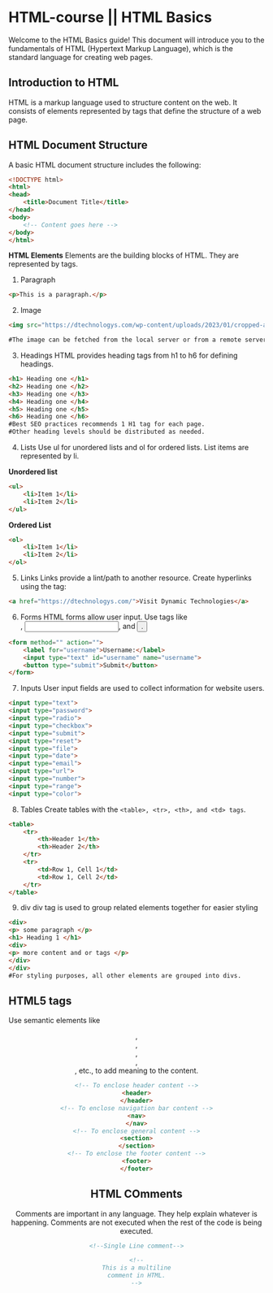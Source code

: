 # HTML-course || HTML Basics

Welcome to the HTML Basics guide! This document will introduce you to the fundamentals of HTML (Hypertext Markup Language), which is the standard language for creating web pages.

## Introduction to HTML

HTML is a markup language used to structure content on the web. It consists of elements represented by tags that define the structure of a web page.

## HTML Document Structure

A basic HTML document structure includes the following:

```html
<!DOCTYPE html>
<html>
<head>
    <title>Document Title</title>
</head>
<body>
    <!-- Content goes here -->
</body>
</html>
```

**HTML Elements**
Elements are the building blocks of HTML. They are represented by tags.
1. Paragraph

```html
<p>This is a paragraph.</p>
```

2. Image

```html
<img src="https://dtechnologys.com/wp-content/uploads/2023/01/cropped-android-chrome-512x512-1.png" alt="Description">

#The image can be fetched from the local server or from a remote server.
```
3. Headings
HTML provides heading tags from h1 to h6 for defining headings.
```html
<h1> Heading one </h1>  
<h2> Heading one </h2>
<h3> Heading one </h3>
<h4> Heading one </h4>
<h5> Heading one </h5>
<h6> Heading one </h6>
#Best SEO practices recommends 1 H1 tag for each page.
#Other heading levels should be distributed as needed. 

```
4. Lists
Use ul for unordered lists and ol for ordered lists. List items are represented by li.

**Unordered list**
```html
<ul>
    <li>Item 1</li>
    <li>Item 2</li>
</ul>
```
**Ordered List**

```html
<ol>
    <li>Item 1</li>
    <li>Item 2</li>
</ol>
```

5. Links
Links provide a lint/path to another resource. Create hyperlinks using the <a> tag:

```html
<a href="https://dtechnologys.com/">Visit Dynamic Technologies</a>
```
6. Forms
HTML forms allow user input. Use tags like <form>, <input>, and <button>.

```html
<form method="" action="">
    <label for="username">Username:</label>
    <input type="text" id="username" name="username">
    <button type="submit">Submit</button>
</form>
```
7. Inputs
User input fields are used to collect information for website users. 
```html
<input type="text">
<input type="password">
<input type="radio">
<input type="checkbox">
<input type="submit">
<input type="reset">
<input type="file">
<input type="date">
<input type="email">
<input type="url">
<input type="number">
<input type="range">
<input type="color">
```
8. Tables
Create tables with the ```<table>, <tr>, <th>, and <td> tags```.

```html
<table>
    <tr>
        <th>Header 1</th>
        <th>Header 2</th>
    </tr>
    <tr>
        <td>Row 1, Cell 1</td>
        <td>Row 1, Cell 2</td>
    </tr>
</table>
```
9. div
div tag is used to group related elements together for easier styling
```html
<div>
<p> some paragraph </p>
<h1> Heading 1 </h1>
<div>
<p> more content and or tags </p>
</div>
</div>
#For styling purposes, all other elements are grouped into divs. 
```
## HTML5 tags
Use semantic elements like <header>, <nav>, <article>, <section>, <footer>, etc., to add meaning to the content.
```html
<!-- To enclose header content -->
<header>
</header>
<!-- To enclose navigation bar content -->
<nav>
</nav>
<!-- To enclose general content -->
<section>
</section>
<!-- To enclose the footer content -->
<footer>
</footer>
```

## HTML COmments
Comments are important in any language. They help explain whatever is happening. Comments are not executed when the rest of the code is being executed.
```html
<!--Single Line comment-->

<!--
This is a multiline
comment in HTML.
-->
```






